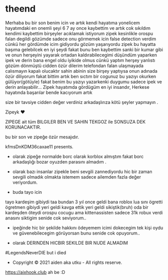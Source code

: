 # theend
Merhaba bu bir son benim icin ve artık kendi hayatıma yonelicem hayatımdaki en onemli şeyi 6 7 ay once kaybettim ve artık cok sıkıldım kendimi kaybettim birşeyler acıklamak istiyorum zipek kesinlikle orospu falan degildi gözümde sadece onu görmemek icin false detection verdim cünkü her gördümde icim gidiyordu gözüm yaşarıyordu zipek bu hayatta başıma gelebilcek en  iyi şeydi fakat bunu ben kaybettim sanki bir kumar gibi ve onun herşeyini yayarak ortadan kaldırabilecegimi düşündüm yaparken ipek ve derin bana engel oldu iyikide olmus cünkü yaptım herşey yanlıstı gözüm dönmüştü cidden özür dilerim telefondan falan ulaşmayada calısmayın kapalı olucaktır sahin abinin size birşey yaptıysa onun adınada özür diliyorum fakat bittim artık ben sıctım bir cogunuz bu yazıyı okurken gülüyor(götüyle) fakat benim bu yazıyı yazarkenki duygumu sadece ipek ve derin anlayabilir... Zipek hayatımda gördügüm en iyi insandır, Herkese hayatında başarılar bende kacıyorum artık 



size bir tavsiye cidden değer verdiniz arkadaşlırıza kötü şeyler yapmayın .



Zipeyk ❤️


ZIPEGE ait tüm BILGILER BEN VE SAHIN TEKGOZ ile SONSUZA DEK KORUNACAKTIR.


bu bir son ve zipeğe özür mesajıdır.


kfmsDnKDM36caxae11 presents.

+ olarak zipeğe normalde borc olarak korblox almıştım fakat borc arkadaşlığı bozar oyuzden parasını almadım .

+ olarak bazı insanlar zipekle beni sevgili zannediyordu hic bir zaman sevgili olmadık olmakta istemem sadece ailemden fazla değer veriyordum.


+ buda tayo icin

tayo kardeşim gibiydi taa bundan 3 yıl once geldi bana roblox lua sını ögretti ögretmen gibiydi yeri geldi kavga ettik yeri geldi sikiştik(bruh) oda bir kardeşden öteydi orospu cocugu ama kittenassisten sadece 31k robux verdi anasını siktigim senide cok seviyorum..



+ ipeğinde hic bir şekilde hakkını ödeyemem icimi dokecegim tek kişi oydu ve güvenebilecegim görüyorsan bunu senide cok opuyorum..




+ olarak DERINDEN HICBIR SEKILDE BIR NUDE ALMADIM 


#LegendsNeverDIE but i died

+ Copyright © 2021 aiden aka utku - All rights reserve.

https://aixhook.club ah be :D
